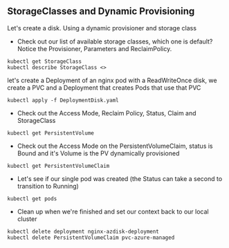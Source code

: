 ## StorageClasses and Dynamic Provisioning

Let's create a disk. Using a dynamic provisioner and storage class

- Check out our list of available storage classes, which one is default? Notice the Provisioner, Parameters and ReclaimPolicy.

```
kubectl get StorageClass
kubectl describe StorageClass <>
```

let's create a Deployment of an nginx pod with a ReadWriteOnce disk, 
we create a PVC and a Deployment that creates Pods that use that PVC

```
kubectl apply -f DeploymentDisk.yaml
```

- Check out the Access Mode, Reclaim Policy, Status, Claim and StorageClass

```
kubectl get PersistentVolume 
```

- Check out the Access Mode on the PersistentVolumeClaim, status is Bound and it's Volume is the PV dynamically provisioned

```
kubectl get PersistentVolumeClaim
```

- Let's see if our single pod was created (the Status can take a second to transition to Running)

```
kubectl get pods
```

- Clean up when we're finished and set our context back to our local cluster

```
kubectl delete deployment nginx-azdisk-deployment
kubectl delete PersistentVolumeClaim pvc-azure-managed
```

